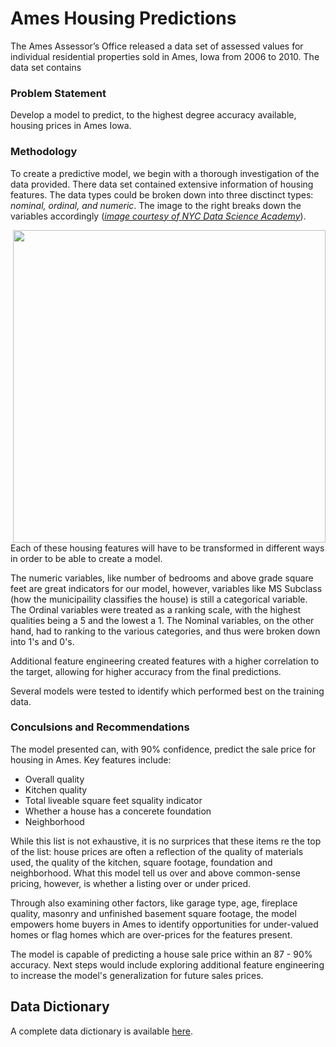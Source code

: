 # Ames Housing Predictions

The Ames Assessor’s Office released a data set of assessed values for individual residential properties sold in Ames, Iowa from 2006 to 2010. The data set contains 

### Problem Statement
Develop a model to predict, to the highest degree accuracy available, housing prices in Ames Iowa. 

### Methodology

To create a predictive model, we begin with a thorough investigation of the data provided. There data set contained extensive information of housing features. The data types could be broken down into three disctinct types: *nominal, ordinal, and numeric*. The image to the right breaks down the variables accordingly ([*image courtesy of NYC Data Science Academy*](https://nycdatascience.com/blog/student-works/studying-regression-model-efficacy-on-the-ames-housing-data-set/)). 

<img src = 'https://nycdsa-blog-files.s3.us-east-2.amazonaws.com/2019/09/ML_project_variables-1-1024x576.png' style="width: 500px; float: right;">

Each of these housing features will have to be transformed in different ways in order to be able to create a model. 

The numeric variables, like number of bedrooms and above grade square feet are great indicators for our model, however, variables like MS Subclass (how the municipaility classifies the house) is still a categorical variable. The Ordinal variables were treated as a ranking scale, with the highest qualities being a 5 and the lowest a 1. The Nominal variables, on the other hand, had to ranking to the various categories, and thus were broken down into 1's and 0's. 

Additional feature engineering created features with a higher correlation to the target, allowing for higher accuracy from the final predictions. 

Several models were tested to identify which performed best on the training data. 


### Conculsions and Recommendations

The model presented can, with 90% confidence, predict the sale price for housing in Ames. 
Key features include:
 - Overall quality
 - Kitchen quality
 - Total liveable square feet squality indicator
 - Whether a house has a concerete foundation
 - Neighborhood

While this list is not exhaustive, it is no surprices that these items re the top of the list: house prices are often a reflection of the quality of materials used, the quality of the kitchen, square footage, foundation and neighborhood. What this model tell us over and above common-sense pricing, however, is whether a listing over or under priced. 

Through also examining other factors, like garage type, age, fireplace quality, masonry and unfinished basement square footage, the model empowers home buyers in Ames to identify opportunities for under-valued homes or flag homes which are over-prices for the features present. 

The model is capable of predicting a house sale price within an 87 - 90% accuracy. Next steps would include exploring additional feature engineering to increase the model's generalization for future sales prices. 


## Data Dictionary 
A complete data dictionary is available [here](https://www.kaggle.com/c/dsi-us-11-project-2-regression-challenge/data).

